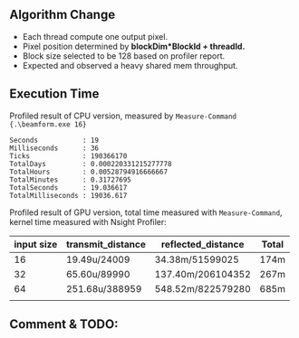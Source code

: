 ## Algorithm Change

- Each thread compute one output pixel.
- Pixel position determined by **blockDim*BlockId + threadId.**
- Block size selected to be 128 based on profiler report.
- Expected and observed a heavy shared mem throughput.

## Execution Time

Profiled result of CPU version, measured by `Measure-Command {.\beamform.exe 16}`

```
Seconds           : 19
Milliseconds      : 36
Ticks             : 190366170
TotalDays         : 0.000220331215277778
TotalHours        : 0.00528794916666667
TotalMinutes      : 0.31727695
TotalSeconds      : 19.036617
TotalMilliseconds : 19036.617
```

Profiled result of GPU version, total time measured with `Measure-Command`, kernel time measured with Nsight Profiler:

| input size | transmit_distance | reflected_distance | Total |
| ---------- | ----------------- | ------------------ | ----- |
| 16         | 19.49u/24009      | 34.38m/51599025    | 174m  |
| 32         | 65.60u/89990      | 137.40m/206104352  | 267m  |
| 64         | 251.68u/388959    | 548.52m/822579280  | 685m  |
|            |                   |                    |       |

## Comment & TODO:

